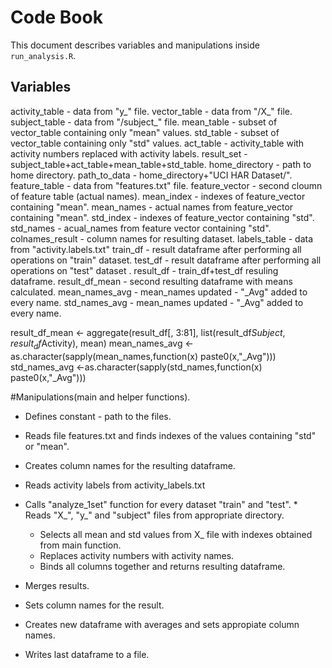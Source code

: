 # Code Book

This document describes variables and manipulations inside `run_analysis.R`.

## Variables
  
  activity_table - data from "y_" file.
  vector_table - data from  "/X_" file.
  subject_table - data from "/subject_" file.
  mean_table - subset of vector_table containing only "mean" values.
  std_table - subset of vector_table containing only "std" values.
  act_table - activity_table with activity numbers replaced with activity labels.
  result_set - subject_table+act_table+mean_table+std_table.
  home_directory - path to home directory.
  path_to_data - home_directory+"UCI HAR Dataset/".
  feature_table - data from "features.txt" file.
  feature_vector - second cloumn of feature table (actual names).
  mean_index - indexes of feature_vector containing "mean".
  mean_names - actual names from feature_vector containing "mean".
  std_index - indexes of feature_vector containing "std".
  std_names - acual_names from feature vector containing "std".
  colnames_result - column names for resulting dataset.
  labels_table - data from "activity.labels.txt"
  train_df - result dataframe after performing all operations on "train" dataset.
  test_df - result dataframe after performing all operations on "test" dataset
.
  result_df - train_df+test_df resuling dataframe.
  result_df_mean - second resulting dataframe with means calculated.
  mean_names_avg - mean_names updated - "_Avg" added to every name.
  std_names_avg - mean_names updated - "_Avg" added to every name.
  
  result_df_mean <- aggregate(result_df[, 3:81], list(result_df$Subject,result_df$Activity), mean)
  mean_names_avg <-as.character(sapply(mean_names,function(x) paste0(x,"_Avg")))
  std_names_avg <-as.character(sapply(std_names,function(x) paste0(x,"_Avg")))

#Manipulations(main and helper functions).

* Defines constant - path to the files.
* Reads file features.txt and finds indexes of the values containing "std" or "mean".
* Creates column names for the resulting dataframe.
* Reads activity labels from  activity_labels.txt
* Calls "analyze_1set" function for every dataset "train" and "test".
        * Reads "X_", "y_" and "subject" files from appropriate directory.
	* Selects all mean and std values from X_ file with indexes obtained from main function.
	* Replaces activity numbers with activity names.
	* Binds all columns together and returns resulting dataframe.

* Merges results.
* Sets column names for the result.
* Creates new dataframe with  averages and sets appropiate column names.
* Writes last dataframe to a file. 

